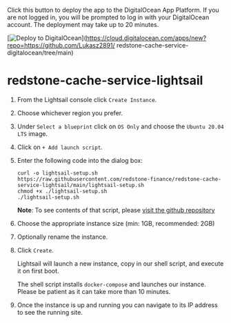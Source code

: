 Click this button to deploy the app to the DigitalOcean App Platform. If you are not logged in, you will be prompted to log in with your DigitalOcean account. The deployment may take up to 20 minutes.

[![Deploy to DigitalOcean](https://www.deploytodo.com/do-btn-blue.svg)](https://cloud.digitalocean.com/apps/new?repo=https://github.com/Lukasz2891/ redstone-cache-service-digitalocean/tree/main)

# redstone-cache-service-lightsail

1. From the Lightsail console click `Create Instance`.

1. Choose whichever region you prefer.

1. Under `Select a blueprint` click on `OS Only` and choose the `Ubuntu 20.04 LTS` image.

1. Click on `+ Add launch script`.

1. Enter the following code into the dialog box:

   ```
   curl -o lightsail-setup.sh https://raw.githubusercontent.com/redstone-finance/redstone-cache-service-lightsail/main/lightsail-setup.sh
   chmod +x ./lightsail-setup.sh
   ./lightsail-setup.sh
   ```

   **Note**: To see contents of that script, please [visit the github repository](https://github.com/redstone-finance/redstone-cache-service-lightsail/blob/main/lightsail-setup.sh)

1. Choose the appropriate instance size (min: 1GB, recommended: 2GB)

1. Optionally rename the instance.

1. Click `Create`.

   Lightsail will launch a new instance, copy in our shell script, and execute it on first boot.

   The shell script installs `docker-compose` and launches our instance. Please be patient as it can take more than 10 minutes.

1. Once the instance is up and running you can navigate to its IP address to see the running site.
